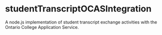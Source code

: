 # studentTranscriptOCASIntegration
A node.js implementation of student transcript exchange activities with the Ontario College Application Service.
